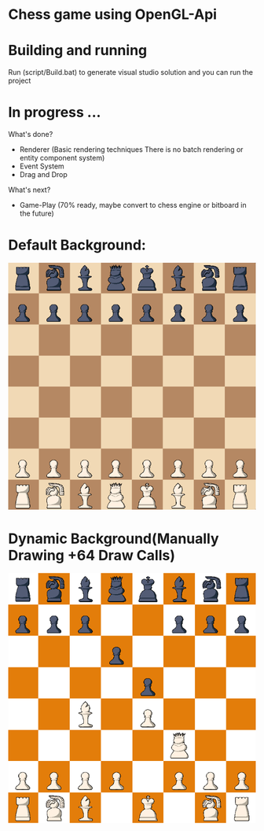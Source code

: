 # Chess game using OpenGL-Api

# Building and running

Run (script/Build.bat) to generate visual studio solution and you can run the project
 
# In progress ...

What's done?
- Renderer (Basic rendering techniques There is no batch rendering or entity component system)
- Event System
- Drag and Drop

What's next?
- Game-Play (70% ready, maybe convert to chess engine or bitboard in the future)

# Default Background:
![alt text](https://github.com/baselsaad/Chess-OpenGL/blob/main/Chess/Chess-Game/res/screenshots/Screenshot%202022-12-31%20145833.png)

# Dynamic Background(Manually Drawing +64 Draw Calls)
![alt text](https://github.com/baselsaad/Chess-OpenGL/blob/main/Chess/Chess-Game/res/screenshots/Screenshot%202022-12-31%20150142.png)


